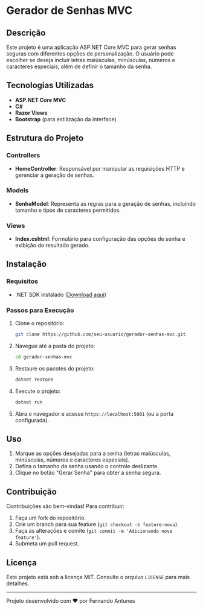 # Gerador de Senhas MVC

## Descrição
Este projeto é uma aplicação ASP.NET Core MVC para gerar senhas seguras com diferentes opções de personalização. O usuário pode escolher se deseja incluir letras maiúsculas, minúsculas, números e caracteres especiais, além de definir o tamanho da senha.

## Tecnologias Utilizadas
- **ASP.NET Core MVC**
- **C#**
- **Razor Views**
- **Bootstrap** (para estilização da interface)

## Estrutura do Projeto

### Controllers
- **HomeController**: Responsável por manipular as requisições HTTP e gerenciar a geração de senhas.

### Models
- **SenhaModel**: Representa as regras para a geração de senhas, incluindo tamanho e tipos de caracteres permitidos.

### Views
- **Index.cshtml**: Formulário para configuração das opções de senha e exibição do resultado gerado.

## Instalação

### Requisitos
- .NET SDK instalado ([Download aqui](https://dotnet.microsoft.com/en-us/download))

### Passos para Execução
1. Clone o repositório:
   ```sh
   git clone https://github.com/seu-usuario/gerador-senhas-mvc.git
   ```
2. Navegue até a pasta do projeto:
   ```sh
   cd gerador-senhas-mvc
   ```
3. Restaure os pacotes do projeto:
   ```sh
   dotnet restore
   ```
4. Execute o projeto:
   ```sh
   dotnet run
   ```
5. Abra o navegador e acesse `https://localhost:5001` (ou a porta configurada).

## Uso
1. Marque as opções desejadas para a senha (letras maiúsculas, minúsculas, números e caracteres especiais).
2. Defina o tamanho da senha usando o controle deslizante.
3. Clique no botão "Gerar Senha" para obter a senha segura.

## Contribuição
Contribuições são bem-vindas! Para contribuir:
1. Faça um fork do repositório.
2. Crie um branch para sua feature (`git checkout -b feature-nova`).
3. Faça as alterações e comite (`git commit -m 'Adicionando nova feature'`).
4. Submeta um pull request.

## Licença
Este projeto está sob a licença MIT. Consulte o arquivo `LICENSE` para mais detalhes.

---

Projeto desenvolvido com ❤ por Fernando Antunes

